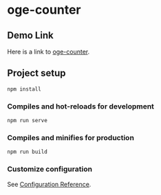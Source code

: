 # oge-counter

## Demo Link

Here is a link to [oge-counter](https://clever-sunshine-d18f58.netlify.app "oge-counter").


## Project setup
```
npm install
```

### Compiles and hot-reloads for development
```
npm run serve
```

### Compiles and minifies for production
```
npm run build
```

### Customize configuration
See [Configuration Reference](https://cli.vuejs.org/config/).
